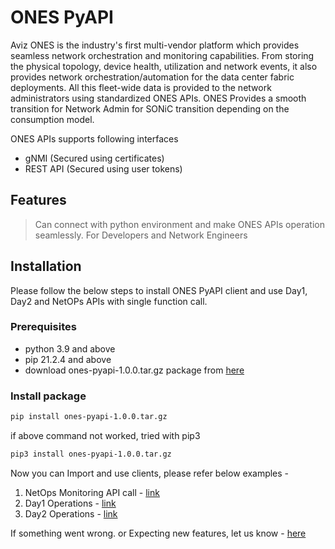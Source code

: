 # ONES PyAPI

Aviz ONES is the industry's first multi-vendor platform which provides seamless network orchestration and monitoring capabilities. From storing the physical topology, device health, utilization and network events, it also provides network orchestration/automation for the data center fabric deployments. All this fleet-wide data is provided to the network administrators using standardized ONES APIs. ONES Provides a smooth transition for Network Admin for SONiC transition depending on the consumption model.

ONES APIs supports following interfaces
- gNMI (Secured using certificates)
- REST API (Secured using user tokens)


## Features
> Can connect with python environment and make ONES APIs operation seamlessly.
> For Developers and Network Engineers


## Installation

Please follow the below steps to install ONES PyAPI client and use Day1, Day2 and NetOPs APIs with single function call.


### Prerequisites
- python 3.9 and above
- pip 21.2.4 and above
- download ones-pyapi-1.0.0.tar.gz package from [here](https://github.com/AvizNetworks/ones-pyapi/blob/master/versions/ones-pyapi-1.0.0.tar.gz)

### Install package
```sh
pip install ones-pyapi-1.0.0.tar.gz
```
if above command not worked, tried with pip3
```sh
pip3 install ones-pyapi-1.0.0.tar.gz
```

Now you can Import and use clients, please refer below examples - 
1. NetOps Monitoring API call - [link](https://github.com/AvizNetworks/ones-pyapi/tree/master/examples/telemetry)
2. Day1 Operations - [link](https://github.com/AvizNetworks/ones-pyapi/tree/master/examples/day1fm)
3. Day2 Operations - [link](https://github.com/AvizNetworks/ones-pyapi/tree/master/examples/day2fm)


If something went wrong. or Expecting new features, let us know - [here](https://github.com/AvizNetworks/ones-pyapi/issues)
